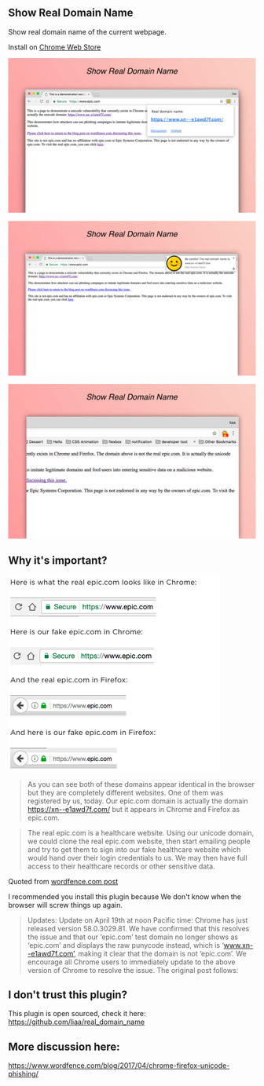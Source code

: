 ## Show Real Domain Name

Show real domain name of the current webpage.

Install on [Chrome Web Store](https://chrome.google.com/webstore/detail/real-domain-name/lhbkkikjboiebjeghokpefafaahnfoff)

![screenshot](https://raw.githubusercontent.com/liaa/real_domain_name/master/image/chromescreenshot.png)

![screenshot](https://raw.githubusercontent.com/liaa/real_domain_name/master/image/chromescreenshot_notification.png)

![screenshot](https://raw.githubusercontent.com/liaa/real_domain_name/master/image/chromescreenshot_dangerous.png)

## Why it's important?

![demo](https://raw.githubusercontent.com/liaa/real_domain_name/master/image/demo.png)

> As you can see both of these domains appear identical in the browser but they are completely different websites. One of them was registered by us, today. Our epic.com domain is actually the domain https://xn--e1awd7f.com/ but it appears in Chrome and Firefox as epic.com.

> The real epic.com is a healthcare website. Using our unicode domain, we could clone the real
epic.com website, then start emailing people and try to get them to sign into our fake healthcare website which would hand over their login credentials to us. We may then have full access to their healthcare records or other sensitive data.

Quoted from [wordfence.com post](https://www.wordfence.com/blog/2017/04/chrome-firefox-unicode-phishing/)


I recommended you install this plugin because We don't know when the browser will screw things up
again.

> Updates: Update on April 19th at noon Pacific time: Chrome has just released version 58.0.3029.81. We have confirmed that this resolves the issue and that our ‘epic.com’ test domain no longer shows as ‘epic.com’ and displays the raw punycode instead, which is ‘www.xn--e1awd7f.com’, making it clear that the domain is not ‘epic.com’. We encourage all Chrome users to immediately update to the above version of Chrome to resolve the issue. The original post follows:

## I don't trust this plugin?

This plugin is open sourced, check it here: https://github.com/liaa/real_domain_name

## More discussion here:
https://www.wordfence.com/blog/2017/04/chrome-firefox-unicode-phishing/




